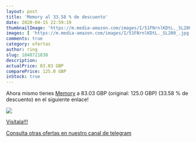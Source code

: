 ```yaml
---
layout: post
title: 'Memory al 33.58 % de descuento'
date: 2020-04-15 22:59:19
thumbnailImage: 'https://m.media-amazon.com/images/I/51FNrnlKDtL._SL200_.jpg'
images: [ 'https://m.media-amazon.com/images/I/51FNrnlKDtL._SL200_.jpg' ]
comments: true
category: ofertas
author: ring
slug: 1848721838
description:
actualPrice: 83.03 GBP
comparePrice: 125.0 GBP
inStock: true
---
```


Ahora mismo tienes [Memory](https://www.amazon.com/dp/1848721838/?tag=redken08-20) a 83.03 GBP (original: 125.0 GBP) (33.58 %  de descuento) en el siguiente enlace!

[![](https://m.media-amazon.com/images/I/51FNrnlKDtL._SL200_.jpg)](https://www.amazon.com/dp/1848721838/?tag=redken08-20)

[Visítala!!!](https://www.amazon.com/dp/1848721838/?tag=redken08-20)

[Consulta otras ofertas en nuestro canal de telegram](https://t.me/s/ofertas25)
